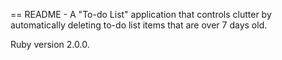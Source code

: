 == README - A "To-do List" application that controls clutter by automatically deleting to-do list items that are over 7 days old.

Ruby version 2.0.0. 